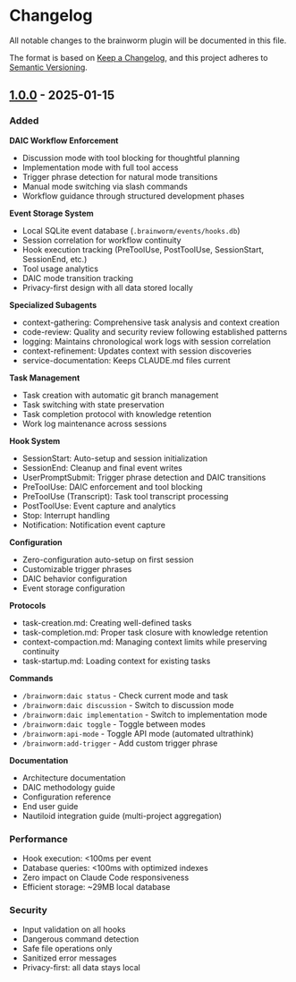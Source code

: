 # Changelog

All notable changes to the brainworm plugin will be documented in this file.

The format is based on [Keep a Changelog](https://keepachangelog.com/en/1.0.0/),
and this project adheres to [Semantic Versioning](https://semver.org/spec/v2.0.0.html).

## [1.0.0] - 2025-01-15

### Added

**DAIC Workflow Enforcement**
- Discussion mode with tool blocking for thoughtful planning
- Implementation mode with full tool access
- Trigger phrase detection for natural mode transitions
- Manual mode switching via slash commands
- Workflow guidance through structured development phases

**Event Storage System**
- Local SQLite event database (`.brainworm/events/hooks.db`)
- Session correlation for workflow continuity
- Hook execution tracking (PreToolUse, PostToolUse, SessionStart, SessionEnd, etc.)
- Tool usage analytics
- DAIC mode transition tracking
- Privacy-first design with all data stored locally

**Specialized Subagents**
- context-gathering: Comprehensive task analysis and context creation
- code-review: Quality and security review following established patterns
- logging: Maintains chronological work logs with session correlation
- context-refinement: Updates context with session discoveries
- service-documentation: Keeps CLAUDE.md files current

**Task Management**
- Task creation with automatic git branch management
- Task switching with state preservation
- Task completion protocol with knowledge retention
- Work log maintenance across sessions

**Hook System**
- SessionStart: Auto-setup and session initialization
- SessionEnd: Cleanup and final event writes
- UserPromptSubmit: Trigger phrase detection and DAIC transitions
- PreToolUse: DAIC enforcement and tool blocking
- PreToolUse (Transcript): Task tool transcript processing
- PostToolUse: Event capture and analytics
- Stop: Interrupt handling
- Notification: Notification event capture

**Configuration**
- Zero-configuration auto-setup on first session
- Customizable trigger phrases
- DAIC behavior configuration
- Event storage configuration

**Protocols**
- task-creation.md: Creating well-defined tasks
- task-completion.md: Proper task closure with knowledge retention
- context-compaction.md: Managing context limits while preserving continuity
- task-startup.md: Loading context for existing tasks

**Commands**
- `/brainworm:daic status` - Check current mode and task
- `/brainworm:daic discussion` - Switch to discussion mode
- `/brainworm:daic implementation` - Switch to implementation mode
- `/brainworm:daic toggle` - Toggle between modes
- `/brainworm:api-mode` - Toggle API mode (automated ultrathink)
- `/brainworm:add-trigger` - Add custom trigger phrase

**Documentation**
- Architecture documentation
- DAIC methodology guide
- Configuration reference
- End user guide
- Nautiloid integration guide (multi-project aggregation)

### Performance

- Hook execution: <100ms per event
- Database queries: <100ms with optimized indexes
- Zero impact on Claude Code responsiveness
- Efficient storage: ~29MB local database

### Security

- Input validation on all hooks
- Dangerous command detection
- Safe file operations only
- Sanitized error messages
- Privacy-first: all data stays local

[1.0.0]: https://github.com/lsmith090/cc-plugins/releases/tag/brainworm-v1.0.0
